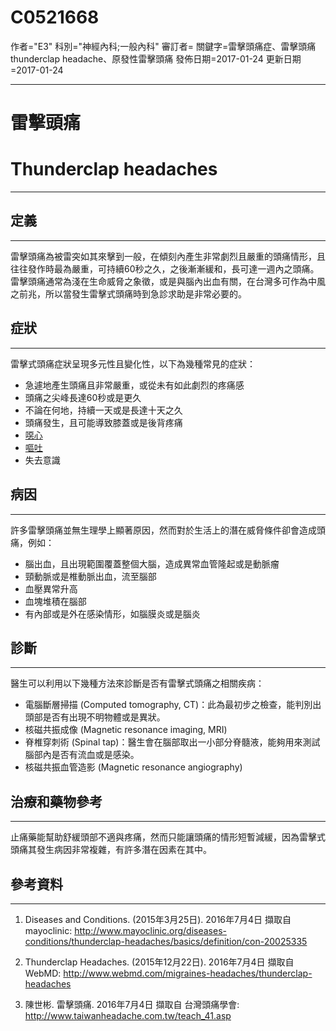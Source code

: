 # C0521668
作者="E3"
科別="神經內科;一般內科"
審訂者=
關鍵字=雷擊頭痛症、雷擊頭痛 thunderclap headache、原發性雷擊頭痛
發佈日期=2017-01-24
更新日期=2017-01-24

----------
# 雷擊頭痛
# Thunderclap headaches
----------
## 定義
----------

雷擊頭痛為被雷突如其來擊到一般，在傾刻內產生非常劇烈且嚴重的頭痛情形，且往往發作時最為嚴重，可持續60秒之久，之後漸漸緩和，長可達一週內之頭痛。雷擊頭痛通常為淺在生命威脅之象徵，或是與腦內出血有關，在台灣多可作為中風之前兆，所以當發生雷擊式頭痛時到急診求助是非常必要的。

## 症狀
----------

雷擊式頭痛症狀呈現多元性且變化性，以下為幾種常見的症狀：

- 急遽地產生頭痛且非常嚴重，或從未有如此劇烈的疼痛感
- 頭痛之尖峰長達60秒或是更久
- 不論在何地，持續一天或是長達十天之久
- 頭痛發生，且可能導致膝蓋或是後背疼痛
- [噁心](C0027497)
- [嘔吐](C0042963)
- 失去意識
## 病因
----------

許多雷擊頭痛並無生理學上顯著原因，然而對於生活上的潛在威脅條件卻會造成頭痛，例如：

- 腦出血，且出現範圍覆蓋整個大腦，造成異常血管隆起或是動脈瘤
- 頸動脈或是椎動脈出血，流至腦部
- 血壓異常升高
- 血塊堆積在腦部
- 有內部或是外在感染情形，如腦膜炎或是腦炎
## 診斷
----------

醫生可以利用以下幾種方法來診斷是否有雷擊式頭痛之相關疾病：

- 電腦斷層掃描 (Computed tomography, CT)：此為最初步之檢查，能判別出頭部是否有出現不明物體或是異狀。
- 核磁共振成像 (Magnetic resonance imaging, MRI)
- 脊椎穿刺術 (Spinal tap)：醫生會在腦部取出一小部分脊髓液，能夠用來測試腦部內是否有流血或是感染。
- 核磁共振血管造影 (Magnetic resonance angiography)
## 治療和藥物參考
----------

止痛藥能幫助舒緩頭部不適與疼痛，然而只能讓頭痛的情形短暫減緩，因為雷擊式頭痛其發生病因非常複雜，有許多潛在因素在其中。

## 參考資料
----------

 1. Diseases and Conditions. (2015年3月25日). 2016年7月4日 擷取自 mayoclinic: http://www.mayoclinic.org/diseases-conditions/thunderclap-headaches/basics/definition/con-20025335

2. Thunderclap Headaches. (2015年12月22日). 2016年7月4日 擷取自 WebMD: http://www.webmd.com/migraines-headaches/thunderclap-headaches
3. 陳世彬. 雷擊頭痛. 2016年7月4日 擷取自 台灣頭痛學會: http://www.taiwanheadache.com.tw/teach_41.asp



